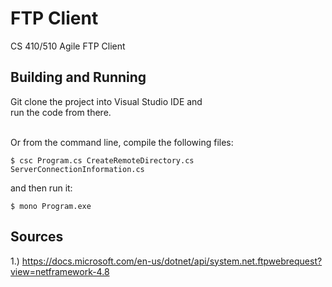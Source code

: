 # FTP Client
CS 410/510 Agile FTP Client 

## Building and Running

Git clone the project into Visual Studio IDE and <br>
run the code from there. <br><br>

Or from the command line, compile the following files:

```
$ csc Program.cs CreateRemoteDirectory.cs ServerConnectionInformation.cs 
```

and then run it:

```
$ mono Program.exe
```

## Sources

1.) https://docs.microsoft.com/en-us/dotnet/api/system.net.ftpwebrequest?view=netframework-4.8 <br>

